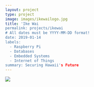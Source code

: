 ```yaml
---
layout: project
type: project
image: images/ikewailogo.jpg
title: 'Ike Wai
permalink: projects/ikewai
# All dates must be YYYY-MM-DD format!
date: 2019-01-14
labels:
  - Raspberry Pi
  - Databases
  - Embedded Systems
  - Internet of Things
summary: Securing Hawaii's Future
---
```

<img class="ui fluid centered rounded image" src="../images/system.jpg">



